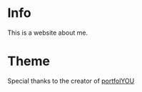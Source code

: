 # Info 
This is a website about me. 

# Theme 
Special thanks to the creator of [portfolYOU](https://github.com/YoussefRaafatNasry/portfolYOU)